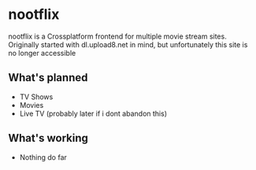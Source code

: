 # nootflix
nootflix is a Crossplatform frontend for multiple movie stream sites.
Originally started with dl.upload8.net in mind, but unfortunately this site is no longer accessible

## What's planned
- TV Shows
- Movies
- Live TV (probably later if i dont abandon this)

## What's working
- Nothing do far
